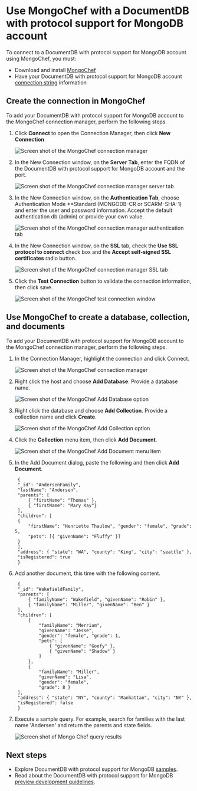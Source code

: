 <properties 
	pageTitle="Use MongoChef with a DocumentDB with protocol support for MongoDB account | Microsoft Azure" 
	description="Learn how to use MongoChef with a DocumentDB with protocol support for MongoDB account, now available for preview." 
	keywords="mongodb protocol, mongodb, mongo database"
	services="documentdb" 
	authors="stephbaron" 
	manager="jhubbard" 
	editor="" 
	documentationCenter=""/>

<tags 
	ms.service="documentdb" 
	ms.workload="data-services" 
	ms.tgt_pltfrm="na" 
	ms.devlang="na" 
	ms.topic="article" 
	ms.date="05/31/2016" 
	ms.author="stbaro"/>

# Use MongoChef with a DocumentDB with protocol support for MongoDB account

To connect to a DocumentDB with protocol support for MongoDB account using MongoChef, you must:

- Download and install [MongoChef](http://3t.io/mongochef)
- Have your DocumentDB with protocol support for MongoDB account [connection string](documentdb-connect-mongodb-account.md) information

## Create the connection in MongoChef  

To add your DocumentDB with protocol support for MongoDB account to the MongoChef connection manager, perform the following steps.

1. Click **Connect** to open the Connection Manager, then click **New Connection**

	![Screen shot of the MongoChef connection manager](./media/documentdb-mongodb-mongochef/ConnectionManager.png)
	
2. In the New Connection window, on the **Server Tab**, enter the FQDN of the DocumentDB with protocol support for MongoDB account and the port.
	
	![Screen shot of the MongoChef connection manager server tab](./media/documentdb-mongodb-mongochef/ConnectionManagerServerTab.png)

3. In the New Connection window, on the **Authentication Tab**, choose Authentication Mode **Standard (MONGODB-CR or SCARM-SHA-1) and enter the user and password information.  Accept the default authentication db (admin) or provide your own value.

	![Screen shot of the MongoChef connection manager authentication tab](./media/documentdb-mongodb-mongochef/ConnectionManagerAuthenticationTab.png)

4. In the New Connection window, on the **SSL** tab, check the **Use SSL protocol to connect** check box and the **Accept self-signed SSL certificates** radio button.

	![Screen shot of the MongoChef connection manager SSL tab](./media/documentdb-mongodb-mongochef/ConnectionManagerSSLTab.png)

5. Click the **Test Connection** button to validate the connection information, then click save.

	![Screen shot of the MongoChef test connection window](./media/documentdb-mongodb-mongochef/TestConnectionResults.png)

## Use MongoChef to create a database, collection, and documents  

To add your DocumentDB with protocol support for MongoDB account to the MongoChef connection manager, perform the following steps.

1. In the Connection Manager, highlight the connection and click Connect.

	![Screen shot of the MongoChef connection manager](./media/documentdb-mongodb-mongochef/ConnectToAccount.png)

2. Right click the host and choose **Add Database**.  Provide a database name.
	
	![Screen shot of the MongoChef Add Database option](./media/documentdb-mongodb-mongochef/AddDatabase1.png)

3. Right click the database and choose **Add Collection**.  Provide a collection name and click **Create**.

	![Screen shot of the MongoChef Add Collection option](./media/documentdb-mongodb-mongochef/AddCollection.png)

4. Click the **Collection** menu item, then click **Add Document**.

	![Screen shot of the MongoChef Add Document menu item](./media/documentdb-mongodb-mongochef/AddDocument1.png)

5. In the Add Document dialog, paste the following and then click **Add Document**.

		{
    	"_id": "AndersenFamily",
    	"lastName": "Andersen",
    	"parents": [
       		{ "firstName": "Thomas" },
       		{ "firstName": "Mary Kay"}
    	],
    	"children": [
       	{
           	"firstName": "Henriette Thaulow", "gender": "female", "grade": 5,
           	"pets": [{ "givenName": "Fluffy" }]
       	}
    	],
    	"address": { "state": "WA", "county": "King", "city": "seattle" },
    	"isRegistered": true
		}

	
6. Add another document, this time with the following content.

		{
	    "_id": "WakefieldFamily",
	    "parents": [
    	    { "familyName": "Wakefield", "givenName": "Robin" },
        	{ "familyName": "Miller", "givenName": "Ben" }
    	],
    	"children": [
	        {
            	"familyName": "Merriam", 
             	"givenName": "Jesse", 
            	"gender": "female", "grade": 1,
            	"pets": [
	                { "givenName": "Goofy" },
                	{ "givenName": "Shadow" }
            	]
        	},
        	{ 
	            "familyName": "Miller", 
             	"givenName": "Lisa", 
             	"gender": "female", 
             	"grade": 8 }
    	],
    	"address": { "state": "NY", "county": "Manhattan", "city": "NY" },
    	"isRegistered": false
		}

7. Execute a sample query. For example, search for families with the last name 'Andersen' and return the parents and state fields.

	![Screen shot of Mongo Chef query results](./media/documentdb-mongodb-mongochef/QueryDocument1.png)
	

## Next steps

- Explore DocumentDB with protocol support for MongoDB [samples](documentdb-mongodb-samples.md).
- Read about the DocumentDB with protocol support for MongoDB [preview development guidelines](documentdb-mongodb-guidelines.md).

 

